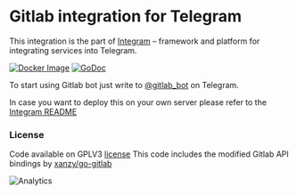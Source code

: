 Gitlab integration for Telegram
===========

This integration is the part of [Integram](https://github.com/darkhorse-spb/integram) – framework and platform for integrating services into Telegram.

[![Docker Image](https://img.shields.io/docker/build/integram/gitlab.svg)](https://hub.docker.com/r/integram/gitlab/) [![GoDoc](https://godoc.org/github.com/darkhorse-spb/gitlab?status.svg)](https://godoc.org/github.com/darkhorse-spb/gitlab)

To start using Gitlab bot just write to [@gitlab_bot](https://t.me/gitlab_bot) on Telegram.

In case you want to deploy this on your own server please refer to the [Integram README](https://github.com/darkhorse-spb/integram)

### License
Code available on GPLV3 [license](https://github.com/darkhorse-spb/integram/blob/master/LICENSE)
This code includes the modified Gitlab API bindings by [xanzy/go-gitlab](github.com/xanzy/go-gitlab)

![Analytics](https://ga-beacon.appspot.com/UA-80266491-1/github_readme)
